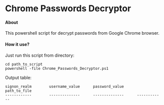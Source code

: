 # Chrome Passwords Decryptor

#### About
This powershell script for decrypt passwords from Google Chrome browser.

#### How it use?
Just run this script from directory:

	cd path_to_script
	powershell -file Chrome_Passwords_Decryptor.ps1

Output table:

	signon_realm		username_value		password_value		path_to_file
	------------		--------------		--------------		------------

